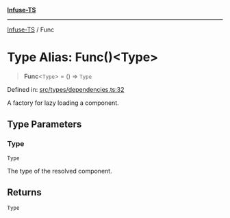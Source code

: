 [**Infuse-TS**](../README.md)

***

[Infuse-TS](../README.md) / Func

# Type Alias: Func()\<Type\>

> **Func**\<`Type`\> = () => `Type`

Defined in: [src/types/dependencies.ts:32](https://github.com/D-Kay6/Infuse-TS/blob/2b827980e37dbd9518746d6b95150b5d8563c940/src/types/dependencies.ts#L32)

A factory for lazy loading a component.

## Type Parameters

### Type

`Type`

The type of the resolved component.

## Returns

`Type`
